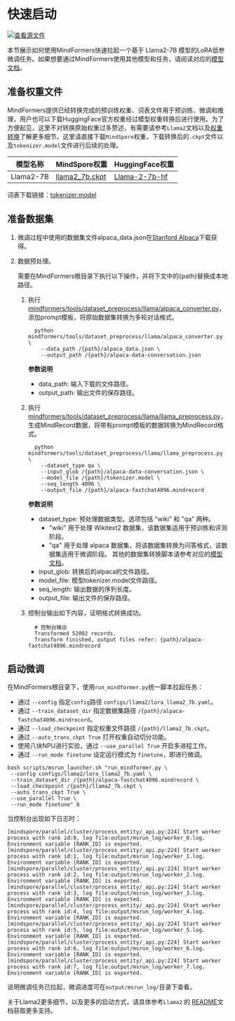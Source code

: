 # 快速启动

[![查看源文件](https://mindspore-website.obs.cn-north-4.myhuaweicloud.com/website-images/r2.4.0/resource/_static/logo_source.svg)](https://gitee.com/mindspore/docs/blob/r2.4.0/docs/mindformers/docs/source_zh_cn/quick_start/source_code_start.md)

本节展示如何使用MindFormers快速拉起一个基于 Llama2-7B 模型的LoRA低参微调任务。如果想要通过MindFormers使用其他模型和任务，请阅读对应的[模型文档](https://www.mindspore.cn/mindformers/docs/zh-CN/r1.3.0/start/models.html)。

## 准备权重文件

MindFormers提供已经转换完成的预训练权重、词表文件用于预训练、微调和推理，用户也可以下载HuggingFace官方权重经过模型权重转换后进行使用。为了方便起见，这里不对转换原始权重过多赘述，有需要请参考`Llama2`文档以及[权重转换](https://www.mindspore.cn/mindformers/docs/zh-CN/r1.3.0/function/weight_conversion.html)了解更多细节。这里请直接下载`MindSpore`权重，下载转换后的`.ckpt`文件以及`tokenizer.model`文件进行后续的处理。

| 模型名称 | MindSpore权重 | HuggingFace权重 |
| ------ | ------ | ------ |
| Llama2-7B | [llama2_7b.ckpt](https://ascend-repo-modelzoo.obs.cn-east-2.myhuaweicloud.com/MindFormers/llama2/llama2_7b.ckpt) | [Llama-2-7b-hf](https://huggingface.co/meta-llama/Llama-2-7b-hf) |

词表下载链接：[tokenizer.model](https://ascend-repo-modelzoo.obs.cn-east-2.myhuaweicloud.com/MindFormers/llama2/tokenizer.model)

## 准备数据集

1. 微调过程中使用的数据集文件alpaca_data.json在[Stanford Alpaca](https://github.com/tatsu-lab/stanford_alpaca)下载获得。

2. 数据预处理。

    需要在MindFormers根目录下执行以下操作，并将下文中的{path}替换成本地路径。

    1. 执行[mindformers/tools/dataset_preprocess/llama/alpaca_converter.py](https://gitee.com/mindspore/mindformers/blob/r1.3.0/mindformers/tools/dataset_preprocess/llama/alpaca_converter.py)，添加prompt模板，将原始数据集转换为多轮对话格式。

        ```shell
          python mindformers/tools/dataset_preprocess/llama/alpaca_converter.py \
            --data_path /{path}/alpaca_data.json \
            --output_path /{path}/alpaca-data-conversation.json
        ```

        **参数说明**

        - data_path:   输入下载的文件路径。
        - output_path: 输出文件的保存路径。

    2. 执行[mindformers/tools/dataset_preprocess/llama/llama_preprocess.py](https://gitee.com/mindspore/mindformers/blob/r1.3.0/mindformers/tools/dataset_preprocess/llama/llama_preprocess.py)，生成MindRecord数据，将带有prompt模板的数据转换为MindRecord格式。

        ```shell
          python mindformers/tools/dataset_preprocess/llama/llama_preprocess.py \
            --dataset_type qa \
            --input_glob /{path}/alpaca-data-conversation.json \
            --model_file /{path}/tokenizer.model \
            --seq_length 4096 \
            --output_file /{path}/alpaca-fastchat4096.mindrecord
        ```

        **参数说明**

        - dataset_type: 预处理数据类型。选项包括 "wiki" 和 "qa" 两种。
            - "wiki" 用于处理 Wikitext2 数据集，该数据集适用于预训练和评测阶段。
            - "qa" 用于处理 alpaca 数据集，将该数据集转换为问答格式，该数据集适用于微调阶段。
            其他的数据集转换脚本请参考对应的[模型文档](https://www.mindspore.cn/mindformers/docs/zh-CN/r1.3.0/start/models.html)。
        - input_glob: 转换后的alpaca的文件路径。
        - model_file: 模型tokenizer.model文件路径。
        - seq_length: 输出数据的序列长度。
        - output_file: 输出文件的保存路径。

    3. 控制台输出如下内容，证明格式转换成功。

        ```shell
          # 控制台输出
          Transformed 52002 records.
          Transform finished, output files refer: {path}/alpaca-fastchat4096.mindrecord
        ```

## 启动微调

在MindFormers根目录下，使用`run_mindformer.py`统一脚本拉起任务：

- 通过 `--config` 指定`config`路径 `configs/llama2/lora_llama2_7b.yaml`。
- 通过 `--train_dataset_dir` 指定数据集路径  `/{path}/alpaca-fastchat4096.mindrecord`。
- 通过 `--load_checkpoint` 指定权重文件路径 `/{path}/llama2_7b.ckpt`。
- 通过 `--auto_trans_ckpt True` 打开权重自动切分功能。
- 使用八块NPU进行实验，通过 `--use_parallel True` 开启多进程工作。
- 通过 `--run_mode finetune` 设定运行模式为 `finetune`，即进行微调。

```shell
bash scripts/msrun_launcher.sh "run_mindformer.py \
 --config configs/llama2/lora_llama2_7b.yaml \
 --train_dataset_dir /{path}/alpaca-fastchat4096.mindrecord \
 --load_checkpoint /{path}/llama2_7b.ckpt \
 --auto_trans_ckpt True \
 --use_parallel True \
 --run_mode finetune" 8
```

当控制台出现如下日志时：

```shell
[mindspore/parallel/cluster/process_entity/_api.py:224] Start worker process with rank id:0, log file:output/msrun_log/worker_0.log. Environment variable [RANK_ID] is exported.
[mindspore/parallel/cluster/process_entity/_api.py:224] Start worker process with rank id:1, log file:output/msrun_log/worker_1.log. Environment variable [RANK_ID] is exported.
[mindspore/parallel/cluster/process_entity/_api.py:224] Start worker process with rank id:2, log file:output/msrun_log/worker_2.log. Environment variable [RANK_ID] is exported.
[mindspore/parallel/cluster/process_entity/_api.py:224] Start worker process with rank id:3, log file:output/msrun_log/worker_3.log. Environment variable [RANK_ID] is exported.
[mindspore/parallel/cluster/process_entity/_api.py:224] Start worker process with rank id:4, log file:output/msrun_log/worker_4.log. Environment variable [RANK_ID] is exported.
[mindspore/parallel/cluster/process_entity/_api.py:224] Start worker process with rank id:5, log file:output/msrun_log/worker_5.log. Environment variable [RANK_ID] is exported.
[mindspore/parallel/cluster/process_entity/_api.py:224] Start worker process with rank id:6, log file:output/msrun_log/worker_6.log. Environment variable [RANK_ID] is exported.
[mindspore/parallel/cluster/process_entity/_api.py:224] Start worker process with rank id:7, log file:output/msrun_log/worker_7.log. Environment variable [RANK_ID] is exported.
```

说明微调任务已拉起，微调进度可在`output/msrun_log/`目录下查看。

关于Llama2更多细节，以及更多的启动方式，请具体参考`Llama2` 的 [README](https://gitee.com/mindspore/mindformers/blob/r1.3.0/docs/model_cards/llama2.md#llama-2)文档获取更多支持。
